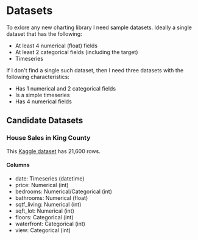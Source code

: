 # Datasets
To exlore any new charting library I need sample datasets. Ideally a single dataset that has the following:

  * At least 4 numerical (float) fields
  * At least 2 categorical fields (including the target)
  * Timeseries

If I don't find a single such dataset, then I need three datasets with the following characteristics:

  * Has 1 numerical and 2 categorical fields
  * Is a simple timeseries
  * Has 4 numerical fields

## Candidate Datasets

### House Sales in King County
This [Kaggle dataset](https://www.kaggle.com/harlfoxem/housesalesprediction) has 21,600 rows.

#### Columns
  * date: Timeseries (datetime)
  * price: Numerical (int)
  * bedrooms: Numerical/Categorical (int)
  * bathrooms: Numerical (float)
  * sqtf_living: Numerical (int)
  * sqft_lot: Numerical (int)
  * floors: Categorical (int)
  * waterfront: Categorical (int)
  * view: Categorical (int)
